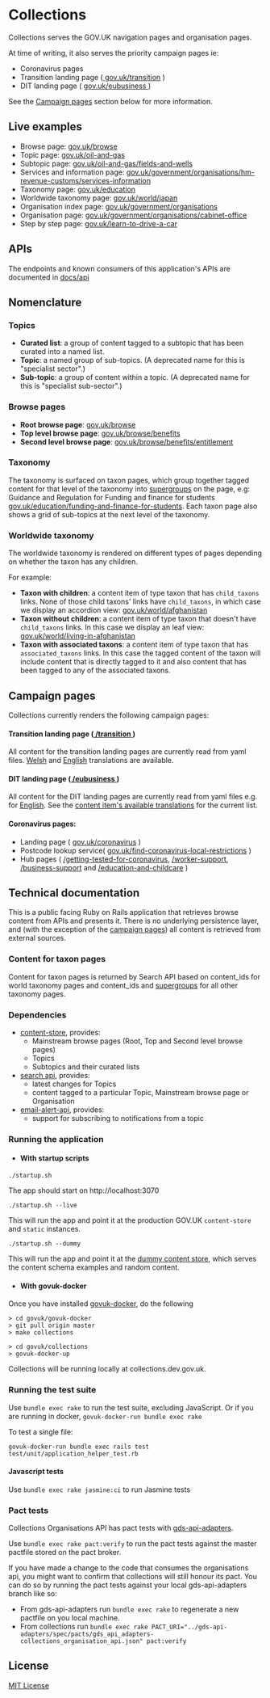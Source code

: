 # Collections

Collections serves the GOV.UK navigation pages and organisation pages.

At time of writing, it also serves the priority campaign pages ie:
-  Coronavirus pages
- Transition landing page ([ gov.uk/transition](https://www.gov.uk/transition) )
- DIT landing page ( [gov.uk/eubusiness ](https://www.gov.uk/transition ))

See the [Campaign pages](#campaign-pages) section below for more information.

## Live examples

- Browse page: [gov.uk/browse](https://www.gov.uk/browse)
- Topic page: [gov.uk/oil-and-gas](https://www.gov.uk/oil-and-gas)
- Subtopic page: [gov.uk/oil-and-gas/fields-and-wells](https://www.gov.uk/oil-and-gas/fields-and-wells)
- Services and information page: [gov.uk/government/organisations/hm-revenue-customs/services-information](https://www.gov.uk/government/organisations/hm-revenue-customs/services-information)
- Taxonomy page: [gov.uk/education](https://www.gov.uk/education)
- Worldwide taxonomy page: [gov.uk/world/japan](https://www.gov.uk/world/japan)
- Organisation index page: [gov.uk/government/organisations](https://www.gov.uk/government/organisations)
- Organisation page: [gov.uk/government/organisations/cabinet-office](https://www.gov.uk/government/organisations/cabinet-office)
- Step by step page: [gov.uk/learn-to-drive-a-car](https://www.gov.uk/learn-to-drive-a-car)

## APIs

The endpoints and known consumers of this application's APIs are documented in [docs/api](docs/api.md)

## Nomenclature

### Topics

- **Curated list**: a group of content tagged to a subtopic that has been
  curated into a named list.
- **Topic**: a named group of sub-topics. (A deprecated name for this is "specialist sector".)
- **Sub-topic**: a group of content within a topic. (A deprecated name for this is
"specialist sub-sector".)

### Browse pages

- **Root browse page**: [gov.uk/browse](https://www.gov.uk/browse)
- **Top level browse page**: [gov.uk/browse/benefits](https://www.gov.uk/browse/benefits)
- **Second level browse page**: [gov.uk/browse/benefits/entitlement](https://www.gov.uk/browse/benefits/entitlement)

### Taxonomy
The taxonomy is surfaced on taxon pages, which group together tagged content for that level of the taxonomy into [supergroups](https://docs.publishing.service.gov.uk/document-types/content_purpose_supergroup.html) on the page, e.g: Guidance and Regulation for Funding and finance for students [gov.uk/education/funding-and-finance-for-students](https://www.gov.uk/education/funding-and-finance-for-students). Each taxon page also shows a grid of sub-topics at the next level of the taxonomy.

### Worldwide taxonomy
The worldwide taxonomy is rendered on different types of pages depending on whether the taxon has any children.

For example:
- **Taxon with children**: a content item of type taxon that has
  `child_taxons` links. None of those child taxons' links have `child_taxons`,
  in which case we display an accordion view:
  [gov.uk/world/afghanistan](https://www.gov.uk/world/afghanistan)
- **Taxon without children**: a content item of type taxon that doesn't have
  `child_taxons` links. In this case we display an leaf view:
  [gov.uk/world/living-in-afghanistan](https://www.gov.uk/world/living-in-afghanistan)
- **Taxon with associated taxons**: a content item of type taxon that has
  `associated_taxons` links. In this case the tagged content of the taxon will
  include content that is directly tagged to it and also content that has been
  tagged to any of the associated taxons.

## Campaign pages

Collections currently renders the following campaign pages:

#### Transition landing page ([ /transition ](https://www.gov.uk/transition))
All content for the transition landing pages are currently read from yaml files. [Welsh](config/locales/cy/transition_landing_page.yml) and [English](config/locales/en/transition_landing_page.yml) translations are available.

#### DIT landing page ([ /eubusiness ](https://www.gov.uk/eubusiness))
All content for the DIT landing pages are currently read from yaml files e.g. for [English](config/locales/en/dit_landing_page.yml). See the [content item's available translations](https://www.gov.uk/api/content/eubusiness) for the current list.

#### Coronavirus pages:
  - Landing page ( [gov.uk/coronavirus](https://www.gov.uk/coronavirus) )
  - Postcode lookup service( [gov.uk/find-coronavirus-local-restrictions](https://www.gov.uk/find-coronavirus-local-restrictions) )
  - Hub pages ( [/getting-tested-for-coronavirus](https://www.gov.uk/getting-tested-for-coronavirus), [/worker-support](https://www.gov.uk/coronavirus/worker-support), [/business-support](https://www.gov.uk/coronavirus/business-support) and [/education-and-childcare](https://www.gov.uk/coronavirus/education-and-childcare) )

## Technical documentation

This is a public facing Ruby on Rails application that retrieves browse content from APIs and presents it. There is no underlying persistence layer, and (with the exception of the [campaign pages](#campaign-pages)) all content is retrieved from external sources.

### Content for taxon pages

Content for taxon pages is returned by Search API based on content_ids for world taxonomy pages and content_ids and [supergroups](https://docs.publishing.service.gov.uk/document-types/content_purpose_supergroup.html) for all other taxonomy pages.

### Dependencies

- [content-store](https://github.com/alphagov/content-store), provides:
    - Mainstream browse pages (Root, Top and Second level browse pages)
    - Topics
    - Subtopics and their curated lists
- [search api](https://github.com/alphagov/search-api), provides:
    - latest changes for Topics
    - content tagged to a particular Topic, Mainstream browse page or Organisation
- [email-alert-api](https://github.com/alphagov/email-alert-api), provides:
    - support for subscribing to notifications from a topic

### Running the application

- #### With startup scripts

```
./startup.sh
```

The app should start on http://localhost:3070

```
./startup.sh --live
```

This will run the app and point it at the production GOV.UK `content-store` and `static` instances.

```
./startup.sh --dummy
```

This will run the app and point it at the [dummy content store](https://govuk-content-store-examples.herokuapp.com/), which serves the content schema examples and random content.

- #### With govuk-docker

Once you have installed [govuk-docker](https://github.com/alphagov/govuk-docker#installation), do the following
```
> cd govuk/govuk-docker
> git pull origin master
> make collections

> cd govuk/collections
> govuk-docker-up
```

Collections will be running locally at collections.dev.gov.uk.

### Running the test suite

Use `bundle exec rake` to run the test suite, excluding JavaScript. Or if you are running in docker, `govuk-docker-run bundle exec rake`

To test a single file:

`govuk-docker-run bundle exec rails test test/unit/application_helper_test.rb`

#### Javascript tests

Use `bundle exec rake jasmine:ci` to run Jasmine tests

### Pact tests
Collections Organisations API has pact tests with [gds-api-adapters](https://github.com/alphagov/gds-api-adapters/blob/19515f01395a2a2cdfa22e1c86f8cb1a4298c492/test/test_helpers/pact_helper.rb).

Use `bundle exec rake pact:verify` to run the pact tests against the master pactfile stored on the pact broker.

If you have made a change to the code that consumes the organisations api, you might want to confirm that collections will still honour its pact. You can do so by running the pact tests against your local gds-api-adapters branch like so:
- From gds-api-adapters run `bundle exec rake` to regenerate a new pactfile on you local machine.
- From collections run `bundle exec rake PACT_URI="../gds-api-adapters/spec/pacts/gds_api_adapters-collections_organisation_api.json" pact:verify`

## License

[MIT License](LICENCE.txt)
